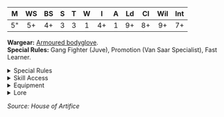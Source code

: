 |  M  | WS  | BS  |  S  |  T  |  W  |  I  |  A  | Ld  | Cl  | Wil | Int |
| :-: | :-: | :-: | :-: | :-: | :-: | :-: | :-: | :-: | :-: | :-: | :-: |
| 5"  | 5+  | 4+  |  3  |  3  |  1  | 4+  |  1  | 9+  | 8+  | 9+  | 7+  |

**Wargear:** [Armoured bodyglove](/docs/armoury/armour#armoured-bodyglove).  
**Special Rules:** Gang Fighter (Juve), Promotion (Van Saar Specialist), Fast Learner.

<details className="">
<summary>Special Rules</summary>

**Gang Fighter (Juve):** Fighters with this special rule form the backbone of House Van
Saar gangs. The total number of fighters with the Gang Fighter (X) special rule in the
gang must always be equal to, or higher than, the total number of fighters without
the Gang Fighter (X) special rule combined, not counting Hangers-on or Hired Guns.

**Promotion (Van Saar Specialist):** If, during the Downtime phase of a campaign,
this fighter has gained five or more Advancements, this fighter may be promoted to
become a Van Saar Specialist.

When a fighter is promoted in this way, they will from now on count as a Van Saar
Specialist for the purposes of determining which equipment and skill sets they can
access. Their existing characteristics do not change, but they will lose the Gang
Fighter (Juve), Promotion (Van Saar Specialist), and Fast Learner special rules and
gain all the special rules associated with a Van Saar Specialist.

**Fast Learner:** During Campaign play, when this fighter gains a characteristic
Advancement, they do not need to spend an additional 2 XP if
the characteristic being improved has already been improved.
In other words, this fighter may improve a characteristic any
number of times (up to the maximum) for the basic XP cost
shown each time.

</details>

<details className="">
<summary>Skill Access</summary>

A Van Saar Subtek has access to the following skill sets:

| [Agility](/docs/gang-fighters-and-their-weaponry/skills/#agility) | [Brawn](/docs/gang-fighters-and-their-weaponry/skills/#brawn) | [Combat](/docs/gang-fighters-and-their-weaponry/skills/#combat) | [Cunning](/docs/gang-fighters-and-their-weaponry/skills/#cunning) | [Ferocity](/docs/gang-fighters-and-their-weaponry/skills/#ferocity) | [Leadership](/docs/gang-fighters-and-their-weaponry/skills/#leadership) | [Savant](/docs/gang-fighters-and-their-weaponry/skills/#savant) | [Shooting](/docs/gang-fighters-and-their-weaponry/skills/#shooting) | [Tech](/docs/gang-fighters-and-their-weaponry/skills/gang-specific-skills#tech) |
| :---------------------------------------------------------------: | :-----------------------------------------------------------: | :-------------------------------------------------------------: | :---------------------------------------------------------------: | :-----------------------------------------------------------------: | :---------------------------------------------------------------------: | :-------------------------------------------------------------: | :-----------------------------------------------------------------: | :--------------------------------------------------------------------------------------------: |
|                              Primary                              |                               -                               |                                -                                |                                 -                                 |                                  -                                  |                                    -                                    |                            Secondary                            |                              Secondary                              |                                               -                                                |

</details>

<details className="equipment">
<summary>Equipment</summary>

A Van Saar Subtek is equipped with an armoured bodyglove (included in their starting cost) and may purchase
weapons and Wargear from the Van Saar Subtek equipment list:

- During the course of a campaign, a Van Saar Subtek may be given additional weapons purchased from
  this list.
- In addition, during a campaign a Van Saar Subtek may be given additional Wargear purchased from this list,
  from the Trading Post and from the Black Market.

#### Van Saar Subtek Equipment Lists

<br />

<details>
<summary>Weapons</summary>

| Item                     | Credits |
| :----------------------- | ------: |
| **BASIC WEAPONS**        |
| Lasgun                   |      10 |
| **PISTOLS**              |
| Laspistol                |       5 |
| Las sub-carbine          |      15 |
| **CLOSE COMBAT WEAPONS** |
| Power knife              |      25 |
| Servo claw               |      30 |
| Shock baton              |      30 |
| Shock stave              |      25 |

</details>

<details>
<summary>Wargear</summary>

| Item                                                        | Credits |
| :---------------------------------------------------------- | ------: |
| **GRENADES**                                                |
| Frag grenades                                               |      30 |
| Krak grenades                                               |      45 |
| Rad grenades                                                |      25 |
| Smoke grenades                                              |      15 |
| **ARMOUR**                                                  |
| Flak armour                                                 |      10 |
| Mesh armour                                                 |      15 |
| **PERSONAL EQUIPMENT**                                      |
| [Bio-booster](/docs/armoury/personal-equipment#bio-booster) |      35 |
| Drop rig                                                    |      10 |
| Filter plugs                                                |      10 |
| Medicae kit                                                 |      30 |
| Photo-goggles                                               |      35 |
| Respirator                                                  |      15 |

</details>

</details>

<details className="lore">
<summary>Lore</summary>

_Green Teks are sometimes referred to within the clan as Subteks – though these fighters are very capable, they are yet to be truly tested in battle. While other gangs often treat such lowly members of their crew as cannon fodder, hurling them into a fight with little thought to their survival, the existence of a Subtek is different. This comes down to the value the Van Saar place on all their fighters, and a desire to see them rise in the ranks rather have their lives thrown away._

</details>

_Source: House of Artifice_